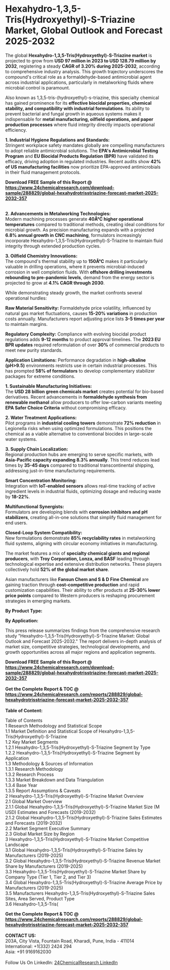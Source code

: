 <h1>Hexahydro-1,3,5-Tris(Hydroxyethyl)-S-Triazine Market, Global Outlook and Forecast 2025-2032</h1><p>The global <strong>Hexahydro-1,3,5-Tris(Hydroxyethyl)-S-Triazine market</strong> is projected to grow from <strong>USD 97 million in 2023 to USD 128.79 million by 2032</strong>, registering a steady <strong>CAGR of 3.20% during 2025-2032</strong>, according to comprehensive industry analysis. This growth trajectory underscores the compound's critical role as a formaldehyde-based antimicrobial agent across industrial applications, particularly in metalworking fluids where microbial control is paramount.</p><p>Also known as 1,3,5-tris-(hydroxyethyl)-s-triazine, this specialty chemical has gained prominence for its <strong>effective biocidal properties, chemical stability, and compatibility with industrial formulations</strong>. Its ability to prevent bacterial and fungal growth in aqueous systems makes it indispensable for <strong>metal manufacturing, oilfield operations, and paper production processes</strong> where fluid integrity directly impacts operational efficiency.</p><p><strong>1. Industrial Hygiene Regulations and Standards:</strong><br>
Stringent workplace safety mandates globally are compelling manufacturers to adopt reliable antimicrobial solutions. The <strong>EPA's Antimicrobial Testing Program</strong> and <strong>EU Biocidal Products Regulation (BPR)</strong> have validated its efficacy, driving adoption in regulated industries. Recent audits show <strong>42% of US manufacturing facilities</strong> now prioritize EPA-approved antimicrobials in their fluid management protocols.</p><div><b>Download FREE Sample of this Report @ 
            <a href="https://www.24chemicalresearch.com/download-sample/288829/global-hexahydrotrisstriazine-forecast-market-2025-2032-357">
            https://www.24chemicalresearch.com/download-sample/288829/global-hexahydrotrisstriazine-forecast-market-2025-2032-357</a></b></div><br><p><strong>2. Advancements in Metalworking Technologies:</strong><br>
Modern machining processes generate <strong>40Â°C higher operational temperatures</strong> compared to traditional methods, creating ideal conditions for microbial growth. As precision manufacturing expands with a projected <strong>6.8% annual growth in CNC machining</strong>, formulators increasingly incorporate Hexahydro-1,3,5-Tris(Hydroxyethyl)-S-Triazine to maintain fluid integrity through extended production cycles.</p><p><strong>3. Oilfield Chemistry Innovations:</strong><br>
The compound's thermal stability up to <strong>150Â°C</strong> makes it particularly valuable in drilling operations, where it prevents microbial-induced corrosion in well completion fluids. With <strong>offshore drilling investments rebounding to pre-pandemic levels</strong>, demand from the energy sector is projected to grow at <strong>4.1% CAGR through 2030</strong>.</p><p>While demonstrating steady growth, the market confronts several operational hurdles:</p><p><strong>Raw Material Sensitivity:</strong> Formaldehyde price volatility, influenced by natural gas market fluctuations, causes <strong>15-20% variations</strong> in production costs annually. Manufacturers report adjusting price lists <strong>3-5 times per year</strong> to maintain margins.</p><p><strong>Regulatory Complexity:</strong> Compliance with evolving biocidal product regulations adds <strong>9-12 months</strong> to product approval timelines. The <strong>2023 EU BPR updates</strong> required reformulation of over <strong>30%</strong> of commercial products to meet new purity standards.</p><p><strong>Application Limitations:</strong> Performance degradation in <strong>high-alkaline (pH&gt;9.5)</strong> environments restricts use in certain industrial processes. This has prompted <strong>58% of formulators</strong> to develop complementary stabilizer packages for extreme conditions.</p><p><strong>1. Sustainable Manufacturing Initiatives:</strong><br>
The <strong>USD 28 billion green chemicals market</strong> creates potential for bio-based derivatives. Recent advancements in <strong>formaldehyde synthesis from renewable methanol</strong> allow producers to offer low-carbon variants meeting <strong>EPA Safer Choice Criteria</strong> without compromising efficacy.</p><p><strong>2. Water Treatment Applications:</strong><br>
Pilot programs in <strong>industrial cooling towers</strong> demonstrate <strong>72% reduction</strong> in Legionella risks when using optimized formulations. This positions the chemical as a viable alternative to conventional biocides in large-scale water systems.</p><p><strong>3. Supply Chain Localization:</strong><br>
Regional production hubs are emerging to serve specific markets, with <strong>Asia-Pacific capacity expanding 8.3% annually</strong>. This trend reduces lead times by <strong>35-45 days</strong> compared to traditional transcontinental shipping, addressing just-in-time manufacturing requirements.</p><p><strong>Smart Concentration Monitoring:</strong><br>
	Integration with <strong>IoT-enabled sensors</strong> allows real-time tracking of active ingredient levels in industrial fluids, optimizing dosage and reducing waste by <strong>18-22%</strong>.</p><p><strong>Multifunctional Synergists:</strong><br>
	Formulators are developing blends with <strong>corrosion inhibitors and pH stabilizers</strong>, creating all-in-one solutions that simplify fluid management for end users.</p><p><strong>Closed-Loop System Compatibility:</strong><br>
	New formulations demonstrate <strong>85% recyclability rates</strong> in metalworking fluid systems, aligning with circular economy initiatives in manufacturing.</p><p>The market features a mix of <strong>specialty chemical giants and regional producers</strong>, with <strong>Troy Corporation, Lonza, and BASF</strong> leading through technological expertise and extensive distribution networks. These players collectively hold <strong>52% of the global market share</strong>.</p><p>Asian manufacturers like <strong>Fansun Chem and S &amp; D Fine Chemical</strong> are gaining traction through <strong>cost-competitive production</strong> and rapid customization capabilities. Their ability to offer products at <strong>25-30% lower price points</strong> compared to Western producers is reshaping procurement strategies in emerging markets.</p><p><strong>By Product Type:</strong></p><p><strong>By Application:</strong></p><p>This press release summarizes findings from the comprehensive research study "Hexahydro-1,3,5-Tris(Hydroxyethyl)-S-Triazine Market: Global Outlook and Forecast 2025-2032." The report delivers in-depth analysis of market size, competitive strategies, technological developments, and growth opportunities across all major regions and application segments.</p><div><b>Download FREE Sample of this Report @ 
            <a href="https://www.24chemicalresearch.com/download-sample/288829/global-hexahydrotrisstriazine-forecast-market-2025-2032-357">
            https://www.24chemicalresearch.com/download-sample/288829/global-hexahydrotrisstriazine-forecast-market-2025-2032-357</a></b></div><br><div><b>Get the Complete Report & TOC @ 
            <a href="https://www.24chemicalresearch.com/reports/288829/global-hexahydrotrisstriazine-forecast-market-2025-2032-357">
            https://www.24chemicalresearch.com/reports/288829/global-hexahydrotrisstriazine-forecast-market-2025-2032-357</a></b></div><br>
            <b>Table of Content:</b><p>Table of Contents<br />
1 Research Methodology and Statistical Scope<br />
1.1 Market Definition and Statistical Scope of Hexahydro-1,3,5-Tris(Hydroxyethyl)-S-Triazine<br />
1.2 Key Market Segments<br />
1.2.1 Hexahydro-1,3,5-Tris(Hydroxyethyl)-S-Triazine Segment by Type<br />
1.2.2 Hexahydro-1,3,5-Tris(Hydroxyethyl)-S-Triazine Segment by Application<br />
1.3 Methodology & Sources of Information<br />
1.3.1 Research Methodology<br />
1.3.2 Research Process<br />
1.3.3 Market Breakdown and Data Triangulation<br />
1.3.4 Base Year<br />
1.3.5 Report Assumptions & Caveats<br />
2 Hexahydro-1,3,5-Tris(Hydroxyethyl)-S-Triazine Market Overview<br />
2.1 Global Market Overview<br />
2.1.1 Global Hexahydro-1,3,5-Tris(Hydroxyethyl)-S-Triazine Market Size (M USD) Estimates and Forecasts (2019-2032)<br />
2.1.2 Global Hexahydro-1,3,5-Tris(Hydroxyethyl)-S-Triazine Sales Estimates and Forecasts (2019-2032)<br />
2.2 Market Segment Executive Summary<br />
2.3 Global Market Size by Region<br />
3 Hexahydro-1,3,5-Tris(Hydroxyethyl)-S-Triazine Market Competitive Landscape<br />
3.1 Global Hexahydro-1,3,5-Tris(Hydroxyethyl)-S-Triazine Sales by Manufacturers (2019-2025)<br />
3.2 Global Hexahydro-1,3,5-Tris(Hydroxyethyl)-S-Triazine Revenue Market Share by Manufacturers (2019-2025)<br />
3.3 Hexahydro-1,3,5-Tris(Hydroxyethyl)-S-Triazine Market Share by Company Type (Tier 1, Tier 2, and Tier 3)<br />
3.4 Global Hexahydro-1,3,5-Tris(Hydroxyethyl)-S-Triazine Average Price by Manufacturers (2019-2025)<br />
3.5 Manufacturers Hexahydro-1,3,5-Tris(Hydroxyethyl)-S-Triazine Sales Sites, Area Served, Product Type<br />
3.6 Hexahydro-1,3,5-Tris(</p><div><b>Get the Complete Report & TOC @ 
            <a href="https://www.24chemicalresearch.com/reports/288829/global-hexahydrotrisstriazine-forecast-market-2025-2032-357">
            https://www.24chemicalresearch.com/reports/288829/global-hexahydrotrisstriazine-forecast-market-2025-2032-357</a></b></div><br><b>CONTACT US:</b><br>
            203A, City Vista, Fountain Road, Kharadi, Pune, India - 411014<br>
            International: +1(332) 2424 294<br>
            Asia: +91 9169162030 <br><br>
            Follow Us On LinkedIn: <a href="https://www.linkedin.com/company/24chemicalresearch/">24ChemicalResearch LinkedIn</a>